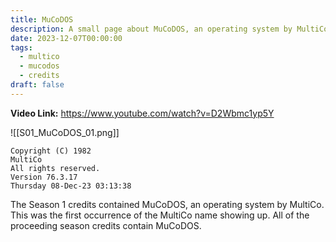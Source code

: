 ```yaml
---
title: MuCoDOS
description: A small page about MuCoDOS, an operating system by MultiCo
date: 2023-12-07T00:00:00
tags:
  - multico
  - mucodos
  - credits
draft: false
---
```

**Video Link:** https://www.youtube.com/watch?v=D2Wbmc1yp5Y

![[S01_MuCoDOS_01.png]]

```
Copyright (C) 1982
MultiCo
All rights reserved.
Version 76.3.17
Thursday 08-Dec-23 03:13:38
```

The Season 1 credits contained MuCoDOS, an operating system by MultiCo. This was the first occurrence of the MultiCo name showing up. All of the proceeding season credits contain MuCoDOS.